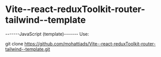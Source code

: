 # Vite--react-reduxToolkit-router-tailwind--template
-------JavaScript (template)-------
Use:


git clone https://github.com/mohattiads/Vite--react-reduxToolkit-router-tailwind--template.git
